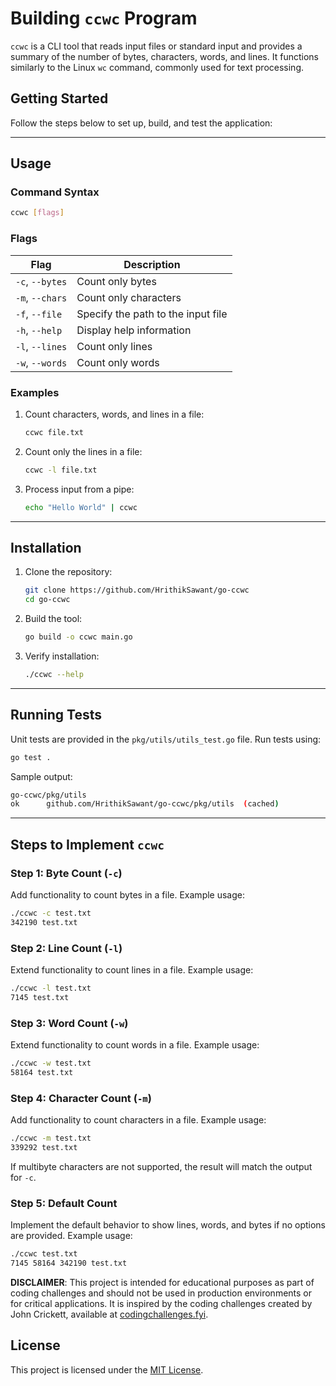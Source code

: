 # Building `ccwc` Program

`ccwc` is a CLI tool that reads input files or standard input and provides a summary of the number of bytes, characters, words, and lines. It functions similarly to the Linux `wc` command, commonly used for text processing.


## Getting Started

Follow the steps below to set up, build, and test the application:


---

## Usage

### Command Syntax
```bash
ccwc [flags]
```

### Flags

| Flag                 | Description                            |
|----------------------|----------------------------------------|
| `-c`, `--bytes`      | Count only bytes                      |
| `-m`, `--chars`      | Count only characters                 |
| `-f`, `--file`       | Specify the path to the input file     |
| `-h`, `--help`       | Display help information              |
| `-l`, `--lines`      | Count only lines                      |
| `-w`, `--words`      | Count only words                      |

### Examples

1. Count characters, words, and lines in a file:
   ```bash
   ccwc file.txt
   ```

2. Count only the lines in a file:
   ```bash
   ccwc -l file.txt
   ```

3. Process input from a pipe:
   ```bash
   echo "Hello World" | ccwc
   ```

---

## Installation

1. Clone the repository:
   ```bash
   git clone https://github.com/HrithikSawant/go-ccwc
   cd go-ccwc
   ```

2. Build the tool:
   ```bash
   go build -o ccwc main.go
   ```

3. Verify installation:
   ```bash
   ./ccwc --help
   ```

---

## Running Tests

Unit tests are provided in the `pkg/utils/utils_test.go` file. Run tests using:
```bash
go test .
```

Sample output:
```bash
go-ccwc/pkg/utils
ok  	github.com/HrithikSawant/go-ccwc/pkg/utils	(cached)
```

---


## Steps to Implement `ccwc`

### Step 1: Byte Count (`-c`)
Add functionality to count bytes in a file. Example usage:
```bash
./ccwc -c test.txt
342190 test.txt
```

### Step 2: Line Count (`-l`)
Extend functionality to count lines in a file. Example usage:
```bash
./ccwc -l test.txt
7145 test.txt
```

### Step 3: Word Count (`-w`)
Extend functionality to count words in a file. Example usage:
```bash
./ccwc -w test.txt
58164 test.txt
```

### Step 4: Character Count (`-m`)
Add functionality to count characters in a file. Example usage:
```bash
./ccwc -m test.txt
339292 test.txt
```

If multibyte characters are not supported, the result will match the output for `-c`.

### Step 5: Default Count
Implement the default behavior to show lines, words, and bytes if no options are provided. Example usage:
```bash
./ccwc test.txt
7145 58164 342190 test.txt
```


**DISCLAIMER**: This project is intended for educational purposes as part of coding challenges and should not be used in production environments or for critical applications. It is inspired by the coding challenges created by John Crickett, available at [codingchallenges.fyi](https://codingchallenges.fyi/challenges/challenge-wc).


## License

This project is licensed under the [MIT License](LICENSE).

